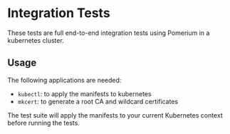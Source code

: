 # Integration Tests
These tests are full end-to-end integration tests using Pomerium in a kubernetes cluster.

## Usage
The following applications are needed:

* `kubectl`: to apply the manifests to kubernetes
* `mkcert`: to generate a root CA and wildcard certificates

The test suite will apply the manifests to your current Kubernetes context before running the tests.
